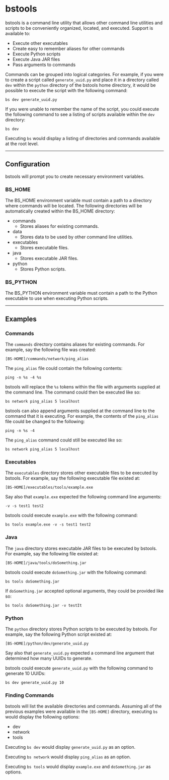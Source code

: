 # bstools

bstools is a command line utility that allows other command line utilities and scripts to be conveniently organized, located, and executed. Support is available to:
- Execute other executables
- Create easy to remember aliases for other commands
- Execute Python scripts
- Execute Java JAR files
- Pass arguments to commands

Commands can be grouped into logical categories. For example, if you were to create a script called `generate_uuid.py` and place it in a directory called `dev` within the `python` directory of the bstools home directory, it would be possible to execute the script with the following command:

`bs dev generate_uuid.py`

If you were unable to remember the name of the script, you could execute the following command to see a listing of scripts available within the `dev` directory:

`bs dev`

Executing `bs` would display a listing of directories and commands available at the root level.

---

## Configuration

bstools will prompt you to create necessary environment variables.

### BS_HOME

The BS_HOME environment variable must contain a path to a directory where commands will be located. The following directories will be automatically created within the BS_HOME directory:
- commands
  - Stores aliases for existing commands.
- data
  - Stores data to be used by other command line utilities.
- executables
  - Stores executable files.
- java
  - Stores executable JAR files.
- python
  - Stores Python scripts.

### BS_PYTHON

The BS_PYTHON environment variable must contain a path to the Python executable to use when executing Python scripts.

---

## Examples

### Commands

The `commands` directory contains aliases for existing commands. For example, say the following file was created:

`[BS-HOME]/commands/network/ping_alias`

The `ping_alias` file could contain the following contents:

`ping -n %s -4 %s`

bstools will replace the `%s` tokens within the file with arguments supplied at the command line. The command could then be executed like so:

`bs network ping_alias 5 localhost`

bstools can also append arguments supplied at the command line to the command that it is executing. For example, the contents of the `ping_alias` file could be changed to the following:

`ping -n %s -4`

The `ping_alias` command could still be executed like so:

`bs network ping_alias 5 localhost`

### Executables

The `executables` directory stores other executable files to be executed by bstools. For example, say the following executable file existed at:

`[BS-HOME]/executables/tools/example.exe`

Say also that `example.exe` expected the following command line arguments:

`-v -s test1 test2`

bstools could execute `example.exe` with the following command:

`bs tools example.exe -v -s test1 test2`

### Java

The `java` directory stores executable JAR files to be executed by bstools. For example, say the following file existed at:

`[BS-HOME]/java/tools/doSomething.jar`

bstools could execute `doSomething.jar` with the following command:

`bs tools doSomething.jar`

If `doSomething.jar` accepted optional arguments, they could be provided like so:

`bs tools doSomething.jar -v testIt`

### Python

The `python` directory stores Python scripts to be executed by bstools. For example, say the following Python script existed at:

`[BS-HOME]/python/dev/generate_uuid.py`

Say also that `generate_uuid.py` expected a command line argument that determined how many UUIDs to generate.

bstools could execute `generate_uuid.py` with the following command to generate 10 UUIDs:

`bs dev generate_uuid.py 10`

### Finding Commands

bstools will list the available directories and commands. Assuming all of the previous examples were available in the `[BS-HOME]` directory, executing `bs` would display the following options:
- dev
- network
- tools

Executing `bs dev` would display `generate_uuid.py` as an option.

Executing `bs network` would display `ping_alias` as an option.

Executing `bs tools` would display `example.exe` and `doSomething.jar` as options.